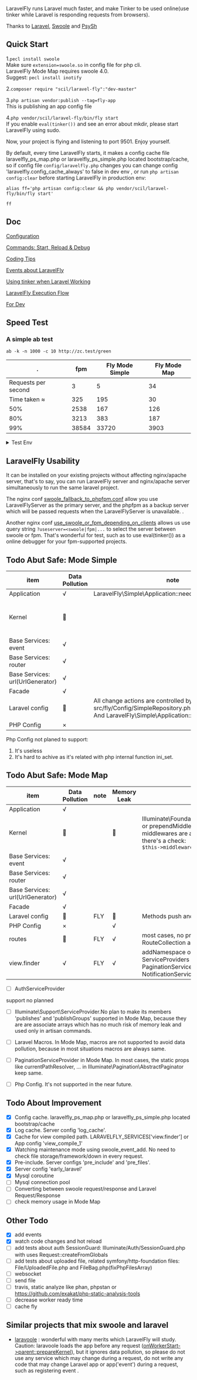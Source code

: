 LaravelFly runs Laravel much faster, and make Tinker to be used online(use tinker while Laravel is responding requests from browsers).

Thanks to [Laravel](http://laravel.com/), [Swoole](https://github.com/swoole/swoole-src) and [PsySh](https://github.com/bobthecow/psysh)

## Quick Start

1.`pecl install swoole`   
Make sure `extension=swoole.so` in config file for php cli.   
LaravelFly Mode Map requires swoole 4.0.  
Suggest: `pecl install inotify`   

2.`composer require "scil/laravel-fly":"dev-master"`

3.`php artisan vendor:publish --tag=fly-app`   
This is publishing an app config file 

4.`php vendor/scil/laravel-fly/bin/fly start`   
If you enable `eval(tinker())` and see an error about mkdir, please start LaravelFly using sudo.

Now, your project is flying and listening to port 9501. Enjoy yourself.

By default, every time LaravelFly starts, it makes a config cache file laravelfly_ps_map.php or laravelfly_ps_simple.php located bootstrap/cache, so if config file `config/laravelfly.php` changes you can change config 'laravelfly.config_cache_always' to false in dev env , or run `php artisan config:clear` before starting LaravelFly in production env:
```
alias ff='php artisan config:clear && php vendor/scil/laravel-fly/bin/fly start'

ff
```


## Doc

[Configuration](doc/config.md)

[Commands: Start, Reload & Debug](doc/server.md)

[Coding Tips](doc/coding.md)

[Events about LaravelFly](doc/events.md)

[Using tinker when Laravel Working](doc/tinker.md)

[LaravelFly Execution Flow](doc/flow.md)

[For Dev](doc/dev.md)

## Speed Test

### A simple ab test 

 `ab -k -n 1000 -c 10 http://zc.test/green `

.   | fpm |  Fly Mode Simple | Fly Mode Map
------------ | ------------ | ------------- | ------------- 
Requests per second   | 3 |  5  | 34
Time taken ≈ | 325 | 195  | 30
  50%  | 2538|   167  | 126
  80%  |   3213|  383   | 187
  99%   | 38584| 33720  | 3903

<details>
<summary>Test Env</summary>
<div>


* A visit to http://zc.test/green relates to 5 Models and 5 db query.
* env:   
ubuntu 16.04 on virtualbox ( 2 CPU: i5-2450M 2.50GHz ; Memory: 1G  )  
php7.1 + opcache + 5 workers for both fpm and laravelfly ( phpfpm : pm=static  pm.max_children=5)
* Test date : 2018/02

</div>
</details>

## LaravelFly Usability 

It can be installed on your existing projects without affecting nginx/apache server, that's to say, you can run LaravelFly server and nginx/apache server simultaneously to run the same laravel project.

The nginx conf [swoole_fallback_to_phpfpm.conf](config/swoole_fallback_to_phpfpm.conf) allow you use LaravelFlyServer as the primary server, and the phpfpm as a backup server which will be passed requests when the LaravelFlyServer is unavailable. .

Another nginx conf [use_swoole_or_fpm_depending_on_clients](config/use_swoole_or_fpm_depending_on_clients.conf) allows us use query string `?useserver=<swoole|fpm|...` to select the server between swoole or fpm. That's wonderful for test, such as to use eval(tinker()) as a online debugger for your fpm-supported projects.

## Todo Abut Safe: Mode Simple

item   | Data Pollution  |  note | Memory Leak| note| config
------------ | ------------ | ------------- | ------------- | ------------- | ------------- 
Application   | √  |  LaravelFly\Simple\Application::needBackUpAppAttributes   | | | -
Kernel   | 🔧  |     | 🔧 | Illuminate\Foundation\Http\Kernel::pushMiddleware or prependMiddleware? No worry about middlewares are added multiple times, because there's a check: ` if (array_search($middleware, $this->middleware) === false)` | LARAVELFLY_SERVICES['kernel'], config('laravelfly.BaseServices')[\Illuminate\Contracts\Http\Kernel::class]
Base Services: event | √  |     | | | 
Base Services: router | √  |     | | | 
Base Services: url(UrlGenerator) | √  |     | | | 
Facade | √  |     | | | 
Laravel config | 🔧  |   All change actions are controlled by method set in file src/fly/Config/SimpleRepository.php injects methods: . And LaravelFly\Simple\Application::setBackupedConfig. | 🔧 | Methods push and prepend | LARAVELFLY_SERVICES['config']
PHP Config | ×  | | NA |  | 

Php Config not planed to support:    
1. It's useless 
2. It's hard to achive as it's related with php internal function ini_set.  

## Todo Abut Safe: Mode Map

item   | Data Pollution  |  note | Memory Leak| note| config
------------ | ------------ | ------------- | ------------- | ------------- | ------------- 
Application   | √  |     | | | -
Kernel   | 🔧  |     | 🔧 | Illuminate\Foundation\Http\Kernel::pushMiddleware or prependMiddleware? No worry about middlewares are added multiple times, because there's a check: ` if (array_search($middleware, $this->middleware) === false)` | LARAVELFLY_SERVICES['kernel'], config('laravelfly.BaseServices')[\Illuminate\Contracts\Http\Kernel::class]
Base Services: event | √  |     | | | 
Base Services: router | √  |     | | | 
Base Services: url(UrlGenerator) | √  |     | | | 
Facade | √  |     | | | 
Laravel config | 🔧  |  FLY | 🔧 | Methods push and prepend. | LARAVELFLY_SERVICES['config']
PHP Config | ×  | | √ |  | 
routes |  🔧 |  FLY   | √ | most cases, no problems, because props in RouteCollection are associate arrays.|  LARAVELFLY_SERVICES['routes']
view.finder | √  |  FLY   | √ | addNamespace offen called by loadViewsFrom of ServiceProviders such as PaginationServiceProvider  and NotificationServiceProvider.|  


- [ ] AuthServiceProvider 

support no planned
- [ ] Illuminate\Support\ServiceProvider.No plan to make its members 'publishes' and 'publishGroups' supported in Mode Map, because they are  are associate arrays which has no much risk of memory leak and used only in artisan commands.
- [ ] Laravel Macros. In Mode Map, macros are not supported to avoid data pollution, because in most situations macros are always same.
- [ ] PaginationServiceProvider in Mode Map. In most cases, the static props like currentPathResolver, ... in Illuminate\Pagination\AbstractPaginator keep same. 
- [ ] Php Config. It's not supported in the near future. 


## Todo About Improvement

- [x] Config cache. laravelfly_ps_map.php or laravelfly_ps_simple.php located bootstrap/cache
- [x] Log cache. Server config 'log_cache'.
- [x] Cache for view compiled path. LARAVELFLY_SERVICES['view.finder'] or  App config 'view_compile_1'
- [x] Watching maintenance mode using swoole_event_add. No need to check file storage/framework/down in every request.
- [x] Pre-include. Server configs 'pre_include' and 'pre_files'.
- [x] Server config 'early_laravel'
- [x] Mysql coroutine
- [ ] Mysql connection pool
- [ ] Converting between swoole request/response and Laravel Request/Response
- [ ] check memory usage in Mode Map

## Other Todo

- [x] add events
- [x] watch code changes and hot reload
- [ ] add tests about auth SessionGuard: Illuminate/Auth/SessionGuard.php with uses Request::createFromGlobals
- [ ] add tests about uploaded file, related symfony/http-foundation files: File/UploadedFile.php  and FileBag.php(fixPhpFilesArray)
- [ ] websocket
- [ ] send file
- [ ] travis, static analyze like phan, phpstan or https://github.com/exakat/php-static-analysis-tools
- [ ] decrease worker ready time
- [ ] cache fly

## Similar projects that mix swoole and laravel

* [laravoole](https://github.com/garveen/laravoole) : wonderful with many merits which LaravelFly will study. Caution: laravoole loads the app before any request ([onWorkerStart->parent::prepareKernel](https://github.com/garveen/laravoole/blob/master/src/Wrapper/Swoole.php)),  but it ignores data pollution, so please do not use any service which may change during a request, do not write any code that may change Laravel app or app('event') during a request, such as registering event .
